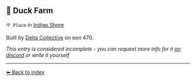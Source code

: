 ## 🦆 Duck Farm

`🪧 Place` in [Indigo Shore](../refs/indigo_shore.md)

Built by [Delta Collective](../refs/delta_collective.md) on eon 470.

_This entry is considered incomplete - you can request more info for it [on discord](<https://discord.com/channels/562910943848169472/1173922660489633802>) or write it yourself_


----------
[⬅️ Back to index](../refs/index.md#7e10_s)